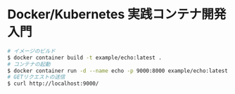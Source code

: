 # Docker/Kubernetes 実践コンテナ開発入門
```sh
# イメージのビルド
$ docker container build -t example/echo:latest .
# コンテナの起動
$ docker container run -d --name echo -p 9000:8000 example/echo:latest
# GETリクエストの送信
$ curl http://localhost:9000/
```
